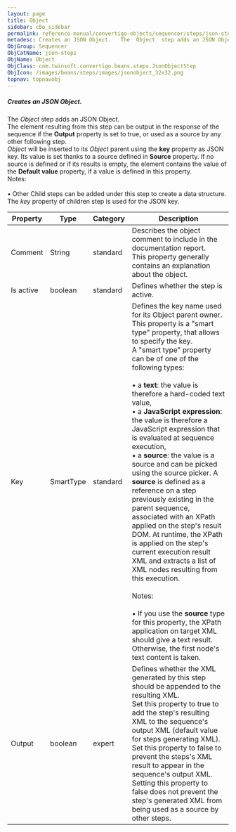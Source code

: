 ```yaml
---
layout: page
title: Object
sidebar: c8o_sidebar
permalink: reference-manual/convertigo-objects/sequencer/steps/json-steps/object/
metadesc: Creates an JSON Object.   The  Object  step adds an JSON Object.  The element resulting from this step can be output in the response of the sequence i
ObjGroup: Sequencer
ObjCatName: json-steps
ObjName: Object
ObjClass: com.twinsoft.convertigo.beans.steps.JsonObjectStep
ObjIcon: /images/beans/steps/images/jsonobject_32x32.png
topnav: topnavobj
---
```

##### Creates an JSON Object. 

The <i>Object</i> step adds an JSON Object. <br/>The element resulting from this step can be output in the response of the sequence if the <b>Output</b> property is set to <span class="computer">true</span>, or used as a source by any other following step.<br/><i>Object</i> will be inserted to its <i>Object</i> parent using the <b>key</b> property as JSON key. Its value is set thanks to a source defined in <b>Source</b> property. If no source is defined or if its results is empty, the element contains the value of the <b>Default value</b> property, if a value is defined in this property. <br/><span class="orangetwinsoft">Notes:</span> <br/><br/>• Other Child steps can be added under this step to create a data structure. The <i>key</i> property of children step is used for the JSON key.<br/>

Property | Type | Category | Description
--- | --- | --- | ---
Comment | String | standard | Describes the object comment to include in the documentation report.<br/>This property generally contains an explanation about the object.
Is active | boolean | standard | Defines whether the step is active.
Key | SmartType | standard | Defines the key name used for its Object parent owner.<br/>This property is a "smart type" property, that allows to specify the key. <br/>A "smart type" property can be of one of the following types: <br/><br/>• a <b>text</b>: the value is therefore a hard-coded text value, <br/>• a <b>JavaScript expression</b>: the value is therefore a JavaScript expression that is evaluated at sequence execution, <br/>• a <b>source</b>: the value is a source and can be picked using the source picker. A <b>source</b> is defined as a reference on a step previously existing in the parent sequence, associated with an XPath applied on the step's result DOM. At runtime, the XPath is applied on the step's current execution result XML and extracts a list of XML nodes resulting from this execution. <br/><br/><span class="orangetwinsoft">Notes:</span> <br/><br/>• If you use the <b>source</b> type for this property, the XPath application on target XML should give a text result. Otherwise, the first node's text content is taken.
Output | boolean | expert | Defines whether the XML generated by this step should be appended to the resulting XML.<br/>Set this property to <span class="computer">true</span> to add the step's resulting XML to the sequence's output XML (default value for steps generating XML). Set this property to <span class="computer">false</span> to prevent the steps's XML result to appear in the sequence's output XML.<br/>Setting this property to <span class="computer">false</span> does not prevent the step's generated XML from being used as a source by other steps.
